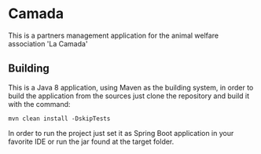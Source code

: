 # Camada
This is a partners management application for the animal welfare association 'La Camada'

## Building

This is a Java 8 application, using Maven as the building system, in order to build the application from the sources just clone the repository and build it with the command:

`mvn clean install -DskipTests`
  
In order to run the project just set it as Spring Boot application in your favorite IDE or run the jar found at the target folder.

